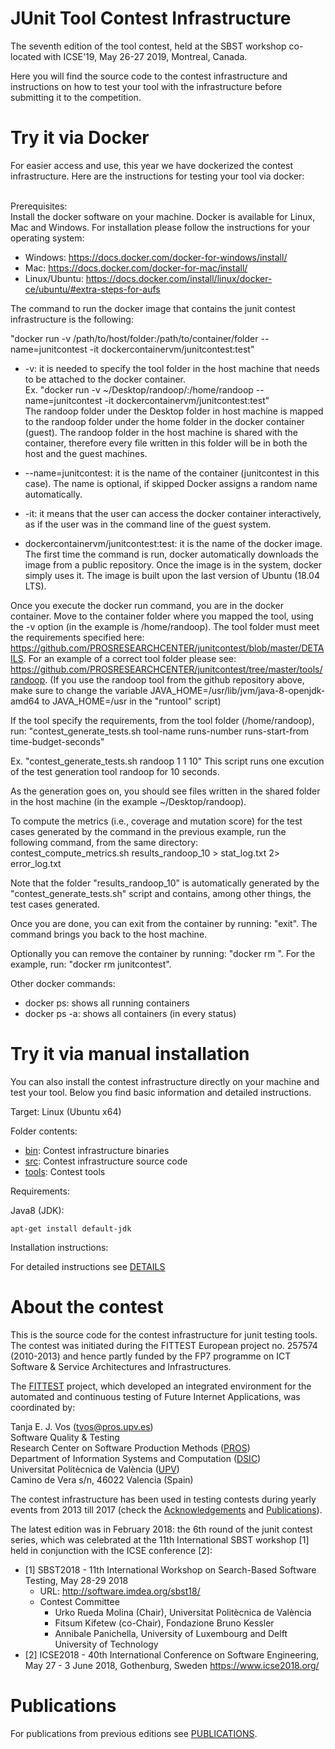 # JUnit Tool Contest Infrastructure
The seventh edition of the tool contest, held at the SBST workshop co-located with ICSE'19, May 26-27 2019, Montreal, Canada. <br />

Here you will find the source code to the contest infrastructure and instructions on how to test your tool with the infrastructure before submitting it to the competition. <br />

# Try it via Docker
For easier access and use, this year we have dockerized the contest infrastructure. Here are the instructions for testing your tool via docker: <br /><br />

Prerequisites:<br />
Install the docker software on your machine. Docker is available for Linux, Mac and Windows. For installation please follow the instructions for your operating system: <br />
- Windows: https://docs.docker.com/docker-for-windows/install/ <br />
- Mac: https://docs.docker.com/docker-for-mac/install/ <br />
- Linux/Ubuntu: https://docs.docker.com/install/linux/docker-ce/ubuntu/#extra-steps-for-aufs <br />

The command to run the docker image that contains the junit contest infrastructure is the following: <br />

"docker run -v /path/to/host/folder:/path/to/container/folder --name=junitcontest -it dockercontainervm/junitcontest:test" <br />

* -v: it is needed to specify the tool folder in the host machine that needs to be attached to the docker container. <br />
Ex. "docker run -v ~/Desktop/randoop/:/home/randoop --name=junitcontest -it dockercontainervm/junitcontest:test" <br />
The randoop folder under the Desktop folder in host machine is mapped to the randoop folder under the home folder in the docker container (guest). The randoop folder in the host machine is shared with the container, therefore every file written in this folder will be in both the host and the guest machines.

* --name=junitcontest: it is the name of the container (junitcontest in this case). The name is optional, if skipped Docker assigns a random name automatically.

* -it: it means that the user can access the docker container interactively, as if the user was in the command line of the guest system.

* dockercontainervm/junitcontest:test: it is the name of the docker image. The first time the command is run, docker automatically downloads the image from a public repository. Once the image is in the system, docker simply uses it. The image is built upon the last version of Ubuntu (18.04 LTS).

Once you execute the docker run command, you are in the docker container. Move to the container folder where you mapped the tool, using the -v option (in the example is /home/randoop). The tool folder must meet the requirements specified here: https://github.com/PROSRESEARCHCENTER/junitcontest/blob/master/DETAILS. For an example of a correct tool folder please see: https://github.com/PROSRESEARCHCENTER/junitcontest/tree/master/tools/randoop.
(If you use the randoop tool from the github repository above, make sure to change the variable JAVA_HOME=/usr/lib/jvm/java-8-openjdk-amd64 to JAVA_HOME=/usr in the "runtool" script)

If the tool specify the requirements, from the tool folder (/home/randoop), run: 
"contest_generate_tests.sh tool-name runs-number runs-start-from time-budget-seconds"

Ex. "contest_generate_tests.sh randoop 1 1 10"
This script runs one excution of the test generation tool randoop for 10 seconds.

As the generation goes on, you should see files written in the shared folder in the host machine (in the example ~/Desktop/randoop).

To compute the metrics (i.e., coverage and mutation score) for the test cases generated by the command in the previous example, run the following command, from the same directory:<br />
contest_compute_metrics.sh results_randoop_10 > stat_log.txt 2> error_log.txt 

Note that the folder "results_randoop_10" is automatically generated by the "contest_generate_tests.sh" script and contains, among other things, the test cases generated.

Once you are done, you can exit from the container by running: "exit". The command brings you back to the host machine. 

Optionally you can remove the container by running: "docker rm <container-name>". For the example, run: "docker rm junitcontest".

Other docker commands:<br />
- docker ps: shows all running containers <br />
- docker ps -a: shows all containers (in every status) <br />

# Try it via manual installation
You can also install the contest infrastructure directly on your machine and test your tool. Below you find basic information and detailed instructions.

Target: Linux (Ubuntu x64)

Folder contents:

* [bin](/bin):   Contest infrastructure binaries
* [src](/src):   Contest infrastructure source code
* [tools](/tools): Contest tools

Requirements:

Java8 (JDK):
```shell-script
apt-get install default-jdk
```
Installation instructions:

For detailed instructions see [DETAILS](/DETAILS) 


# About the contest 

This is the source code for the contest infrastructure for junit testing tools.
The contest was initiated during the FITTEST European project no. 257574 (2010-2013)
and hence partly funded by the FP7 programme on ICT Software & Service Architectures and Infrastructures.

The [FITTEST](http://crest.cs.ucl.ac.uk/fittest/) project, which developed an integrated environment for the automated and continuous testing of Future Internet Applications, was coordinated by:<br />

  Tanja E. J. Vos (tvos@pros.upv.es)<br />
  Software Quality & Testing<br />
  Research Center on Software Production Methods ([PROS](http://www.pros.webs.upv.es/))<br />
  Department of Information Systems and Computation ([DSIC](http://www.upv.es/entidades/DSIC/index.html))<br />
  Universitat Politècnica de València ([UPV](http://www.upv.es/))<br />
  Camino de Vera s/n, 46022 Valencia (Spain)<br />

The contest infrastructure has been used in testing contests during yearly events from 2013 till 2017 (check the [Acknowledgements](ACKNOWLEDGEMENTS) and [Publications](PUBLICATIONS.md)).

The latest edition was in February 2018: the 6th round of the junit contest series, which was celebrated at the 11th International SBST workshop [1] held in conjunction with the ICSE conference [2]:
* [1] SBST2018 - 11th International Workshop on Search-Based Software Testing, May 28-29 2018
    * URL: http://software.imdea.org/sbst18/
    * Contest Committee
        * Urko Rueda Molina (Chair), Universitat Politècnica de València
        * Fitsum Kifetew (co-Chair), Fondazione Bruno Kessler
        * Annibale Panichella, University of Luxembourg and Delft University of Technology
* [2] ICSE2018 - 40th International Conference on Software Engineering, May 27 - 3 June 2018, Gothenburg, Sweden https://www.icse2018.org/

# Publications

For publications from previous editions see [PUBLICATIONS](/PUBLICATIONS.md).

